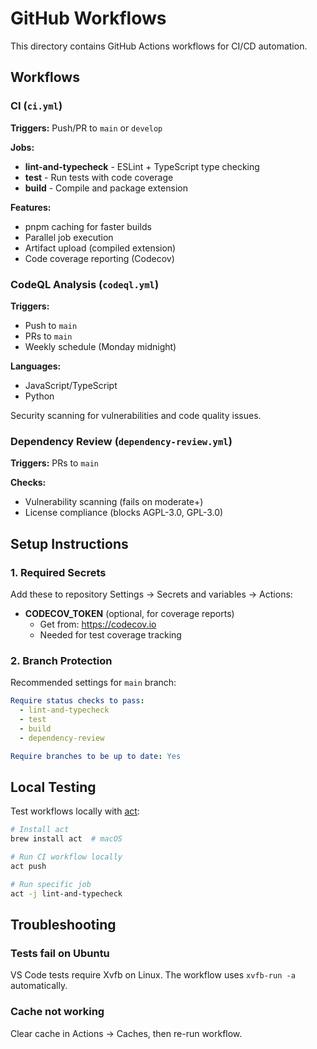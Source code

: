 # GitHub Workflows

This directory contains GitHub Actions workflows for CI/CD automation.

## Workflows

### CI (`ci.yml`)

**Triggers:** Push/PR to `main` or `develop`

**Jobs:**

- **lint-and-typecheck** - ESLint + TypeScript type checking
- **test** - Run tests with code coverage
- **build** - Compile and package extension

**Features:**

- pnpm caching for faster builds
- Parallel job execution
- Artifact upload (compiled extension)
- Code coverage reporting (Codecov)

### CodeQL Analysis (`codeql.yml`)

**Triggers:**

- Push to `main`
- PRs to `main`
- Weekly schedule (Monday midnight)

**Languages:**

- JavaScript/TypeScript
- Python

Security scanning for vulnerabilities and code quality issues.

### Dependency Review (`dependency-review.yml`)

**Triggers:** PRs to `main`

**Checks:**

- Vulnerability scanning (fails on moderate+)
- License compliance (blocks AGPL-3.0, GPL-3.0)

## Setup Instructions

### 1. Required Secrets

Add these to repository Settings → Secrets and variables → Actions:

- **CODECOV_TOKEN** (optional, for coverage reports)
  - Get from: <https://codecov.io>
  - Needed for test coverage tracking

### 2. Branch Protection

Recommended settings for `main` branch:

```yaml
Require status checks to pass:
  - lint-and-typecheck
  - test
  - build
  - dependency-review

Require branches to be up to date: Yes
```

## Local Testing

Test workflows locally with [act](https://github.com/nektos/act):

```bash
# Install act
brew install act  # macOS

# Run CI workflow locally
act push

# Run specific job
act -j lint-and-typecheck
```

## Troubleshooting

### Tests fail on Ubuntu

VS Code tests require Xvfb on Linux. The workflow uses `xvfb-run -a` automatically.

### Cache not working

Clear cache in Actions → Caches, then re-run workflow.
